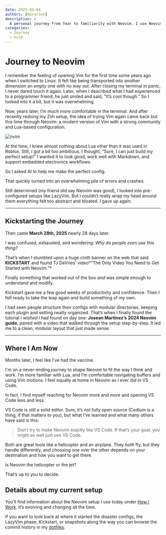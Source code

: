 ```yaml
---
date: 2025-04-04
authors: [Þórarinn]
description: >
  A personal journey from fear to familiarity with Neovim. I use Neovim btw!
categories:
  - Journey
  - nvim
---
```


# Journey to Neovim

I remember the feeling of opening Vim for the first time some years ago when I switched to Linux. It felt like being transported into another dimension an *empty* one with no way out. After closing my terminal in panic, I never dared touch it again. Later, when I described what I had experienced to a programmer friend, he just smiled and said, “It’s cool though.” So I looked into it a bit, but it was overwhelming.

Now, years later, I’m much more comfortable in the terminal. And after recently redoing my Zsh setup, the idea of trying Vim again came back but this time through Neovim: a modern version of Vim with a strong community and Lua-based configuration.

![nvim](https://live.staticflickr.com/769/31775329181_edef5862c3_b.jpg)

<!-- more -->

At the time, I knew almost nothing about Lua other than it was used in Roblox. Still, I got a bit too ambitious. I thought, “Sure, I can just build my perfect setup!” I wanted it to look good, work well with Markdown, and support embedded electronics workflows.

So I asked AI to help me make the perfect config.

That quickly turned into an overwhelming pile of errors and crashes.

Still determined (my friend *did* say Neovim was good), I looked into pre-configured setups like LazyVim. But I couldn’t really wrap my head around them everything felt too abstract and bloated. I gave up again.

---

## Kickstarting the Journey

Then came **March 28th, 2025** nearly 28 days later.

I was confused, exhausted, and wondering: *Why do people even use this thing?*

That’s when I stumbled upon a huge cloth banner on the web that said **KICKSTART** and found TJ DeVries’ video*“The Only Video You Need to Get Started with Neovim.”*

<!-- Yes, this is a 28 Days Later reference and maybe I was the pilot all along -->


Finally something that worked out of the box *and* was simple enough to understand and modify.

Kickstart gave me a few good weeks of productivity and confidence. Then I felt ready to take the leap again and build something of my own.

I had seen people structure their configs with modular directories, keeping each plugin and setting neatly organized. That’s when I finally found the tutorial I *wished* I had found on day one: **Josean Martinez’s 2024 Neovim guide**, paired with a video that walked through the setup step-by-step. It led me to a clean, modular layout that just made sense.

---

## Where I Am Now

Months later, I feel like I’ve had the vaccine.

I'm on a never-ending journey to shape Neovim to fit the way I think and work. I’m more familiar with Lua, and I’m comfortable navigating buffers and using Vim motions. I feel equally at home in Neovim as I ever did in VS Code.

In fact, I find myself reaching for Neovim more and more and opening VS Code less and less.

VS Code is still a solid editor. Sure, it’s not fully open source (Codium is a thing, if that matters to you), but what I’ve learned and what many others have said is this:

> Don’t try to make Neovim exactly like VS Code. If that’s your goal, you might as well just use VS Code.

Both are great tools like a helicopter and an airplane. They both fly, but they handle differently, and choosing one over the other depends on your destination and how you want to get there.

Is Neovim the helicopter or the jet?

That’s up to you to decide.


## Details about my current setup

You’ll find information about the Neovim setup I use today under [How I Work](../../How_I_Work/technical/OS/editors/nvim.md). It’s evolving and changing all the time.

If you want to look back at where it started the disaster configs, the LazyVim phase, Kickstart, or snapshots along the way you can browse the commit history in my [dotfiles](https://github.com/hanndoddi/dotfiles).

